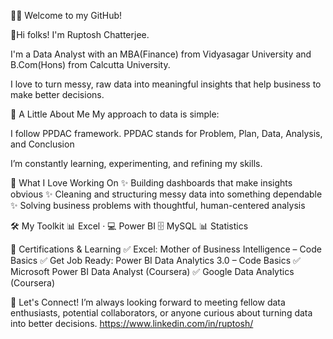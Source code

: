 👋✨ Welcome to my GitHub!

📍Hi folks! I'm Ruptosh Chatterjee.

I'm a Data Analyst with an MBA(Finance) from Vidyasagar University and B.Com(Hons) from Calcutta University.

I love to turn messy, raw data into meaningful insights that help business to make better decisions.


🌟 A Little About Me
My approach to data is simple:

I follow PPDAC framework. PPDAC stands for Problem, Plan, Data, Analysis, and Conclusion

I’m constantly learning, experimenting, and refining my skills.

💼 What I Love Working On
✨ Building dashboards that make insights obvious
✨ Cleaning and structuring messy data into something dependable
✨ Solving business problems with thoughtful, human-centered analysis

🛠️ My Toolkit
📊 Excel · 
💻 Power BI
🗄️ MySQL
📊 Statistics

📜 Certifications & Learning
✅ Excel: Mother of Business Intelligence – Code Basics
✅ Get Job Ready: Power BI Data Analytics 3.0 – Code Basics
✅ Microsoft Power BI Data Analyst (Coursera)
✅ Google Data Analytics (Coursera)

🤝 Let's Connect!
I’m always looking forward to meeting fellow data enthusiasts, potential collaborators, or anyone curious about turning data into better decisions.
https://www.linkedin.com/in/ruptosh/
